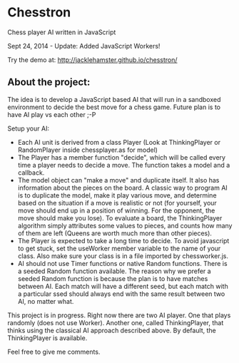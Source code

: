 Chesstron
===================


Chess player AI written in JavaScript

Sept 24, 2014 - Update: Added JavaScript Workers!

Try the demo at:
http://jacklehamster.github.io/chesstron/


About the project:
------------------

The idea is to develop a JavaScript based AI that will run in a sandboxed environment to decide the best move for a chess game.
Future plan is to have AI play vs each other ;-P

Setup your AI:
- Each AI unit is derived from a class Player (Look at ThinkingPlayer or RandomPlayer inside chessplayer.as for model)
- The Player has a member function "decide", which will be called every time a player needs to decide a move. The function takes a model and a callback.
- The model object can "make a move" and duplicate itself. It also has information about the pieces on the board.
A classic way to program AI is to duplicate the model, make it play various move, and determine based on the situation if
a move is realistic or not (for yourself, your move should end up in a position of winning. For the opponent, the move should
make you lose). To evaluate a board, the ThinkingPlayer algorithm simply attributes some values to pieces, and counts how
many of them are left (Queens are worth much more than other pieces).
- The Player is expected to take a long time to decide. To avoid javascript to get stuck, set the useWorker member variable
to the name of your class. Also make sure your class is in a file imported by chessworker.js.
- AI should not use Timer functions or native Random functions. There is a seeded Random function available. The reason why
we prefer a seeded Random function is because the plan is to have matches between AI. Each match will have a different seed,
but each match with a particular ssed should always end with the same result between two AI, no matter what.

This project is in progress. Right now there are two AI player. One that plays randomly (does not use Worker). Another one,
called ThinkingPlayer, that thinks using the classical AI approach described above. 
By default, the ThinkingPlayer is available. 

Feel free to give me comments.
